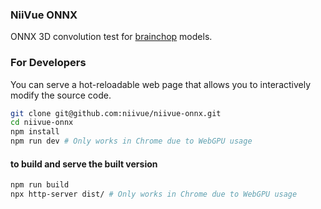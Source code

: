 ### NiiVue ONNX

ONNX 3D convolution test for [brainchop](https://github.com/neuroneural/brainchop) models.

### For Developers

You can serve a hot-reloadable web page that allows you to interactively modify the source code.

```bash
git clone git@github.com:niivue/niivue-onnx.git
cd niivue-onnx
npm install
npm run dev # Only works in Chrome due to WebGPU usage
```

#### to build and serve the built version

```bash
npm run build
npx http-server dist/ # Only works in Chrome due to WebGPU usage
```

